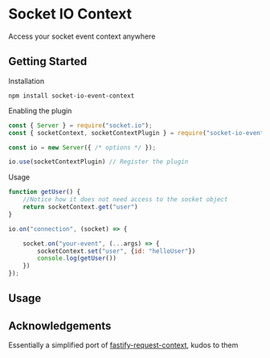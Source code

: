 # Socket IO Context

Access your socket event context anywhere

## Getting Started

Installation

```
npm install socket-io-event-context
```

Enabling the plugin

```js
const { Server } = require("socket.io");
const { socketContext, socketContextPlugin } = require("socket-io-event-context")

const io = new Server({ /* options */ });

io.use(socketContextPlugin) // Register the plugin
```

Usage

```js
function getUser() {
    //Notice how it does not need access to the socket object
    return socketContext.get("user")
}

io.on("connection", (socket) => {

    socket.on("your-event", (...args) => {
        socketContext.set("user", {id: "helloUser"})
        console.log(getUser())
    })
});

```

## Usage

## Acknowledgements

Essentially a simplified port of [fastify-request-context](https://github.com/fastify/fastify-request-context/blob/master/lib/requestContextPlugin.js), kudos to them